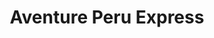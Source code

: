 ---
title: "Aventure Peru Express"
url: /arequipa/aventure-peru-express/
shop: agencia de viajes
---